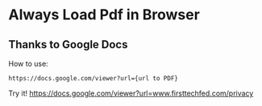 # Always Load Pdf in Browser

## Thanks to Google Docs

How to use:
```
https://docs.google.com/viewer?url={url to PDF}
```
Try it! https://docs.google.com/viewer?url=www.firsttechfed.com/privacy


